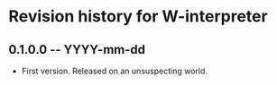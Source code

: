 # Revision history for W-interpreter

## 0.1.0.0  -- YYYY-mm-dd

* First version. Released on an unsuspecting world.
